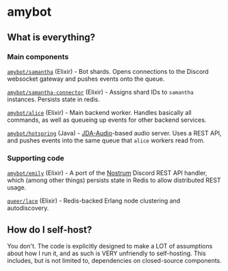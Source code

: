 # amybot

## What is everything?

### Main components

[`amybot/samantha`](https://github.com/amybot/samantha) (Elixir) - Bot shards. Opens connections to the Discord websocket gateway and pushes events onto the queue.

[`amybot/samantha-connector`](https://github.com/amybot/samantha-connector) (Elixir) - Assigns shard IDs to `samantha` instances. Persists state in redis.

[`amybot/alice`](https://github.com/amybot/alice) (Elixir) - Main backend worker. Handles basically all commands, as well as queueing up events for other backend services.

[`amybot/hotspring`](https://github.com/amybot/hotspring) (Java) - [JDA-Audio](https://github.com/DV8FromTheWorld/JDA-Audio)-based audio server. Uses a REST API, and pushes events into the same queue that `alice` workers read from.

### Supporting code

[`amybot/emily`](https://github.com/amybot/emily) (Elixir) - A port of the [Nostrum](https://github.com/Kraigie/nostrum) Discord REST API handler, which (among other things) persists state in Redis to allow distributed REST usage. 

[`queer/lace`](https://github.com/queer/lace) (Elixir) - Redis-backed Erlang node clustering and autodiscovery.

## How do I self-host?

You don't. The code is explicitly designed to make a LOT of assumptions about how I run it, and as such is VERY unfriendly to self-hosting. This includes, but is not limited to, dependencies on closed-source components.
